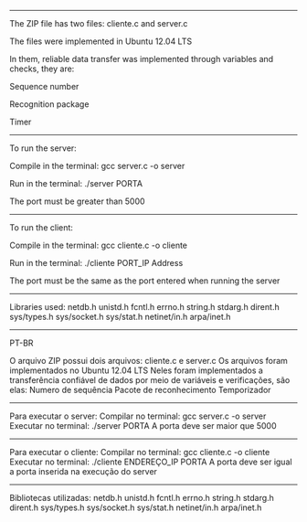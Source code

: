 ****************************************************
The ZIP file has two files: cliente.c and server.c

The files were implemented in Ubuntu 12.04 LTS

In them, reliable data transfer was implemented through variables and checks, they are:

Sequence number

Recognition package

Timer
****************************************************
To run the server:

Compile in the terminal: gcc server.c -o server

Run in the terminal: ./server PORTA

The port must be greater than 5000
****************************************************
To run the client:

Compile in the terminal: gcc cliente.c -o cliente

Run in the terminal: ./cliente PORT_IP Address

The port must be the same as the port entered when running the server
****************************************************
Libraries used:
netdb.h
unistd.h
fcntl.h
errno.h
string.h
stdarg.h
dirent.h
sys/types.h
sys/socket.h
sys/stat.h
netinet/in.h
arpa/inet.h

****************************************************
PT-BR

O arquivo ZIP possui dois arquivos: cliente.c e server.c
Os arquivos foram implementados no Ubuntu 12.04 LTS
Neles foram implementados a transferência confiável de dados por meio de variáveis e verificações, são elas:
Numero de sequência
Pacote de reconhecimento
Temporizador
****************************************************
Para executar o server:
Compilar no terminal: gcc server.c -o server
Executar no terminal: ./server PORTA
A porta deve ser maior que 5000
****************************************************
Para executar o cliente:
Compilar no terminal: gcc cliente.c -o cliente
Executar no terminal: ./cliente ENDEREÇO_IP PORTA
A porta deve ser igual a porta inserida na execução do server
****************************************************
Bibliotecas utilizadas:
netdb.h
unistd.h
fcntl.h
errno.h
string.h
stdarg.h
dirent.h
sys/types.h
sys/socket.h
sys/stat.h
netinet/in.h
arpa/inet.h

